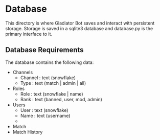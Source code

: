 # Database
This directory is where Gladiator Bot saves and interact with persistent storage.  Storage is saved in a sqlite3 database and database.py is the primary interface to it.

## Database Requirements
The database contains the following data:

- Channels
  - Channel : text (snowflake)
  - Type : text (match | admin | all)
- Roles
  - Role : text (snowflake | name)
  - Rank : text (banned, user, mod, admin)
- Users
  - User : text (snowflake)
  - Name : text (username)
  -  
- Match
- Match History